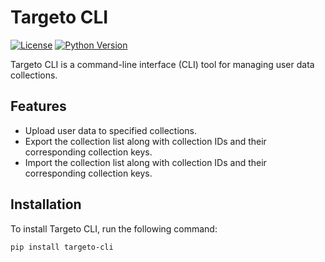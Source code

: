 # Targeto CLI

[![License](https://img.shields.io/badge/license-MIT-blue.svg)](https://opensource.org/licenses/MIT)
[![Python Version](https://img.shields.io/badge/python-3.6%2B-blue.svg)](https://www.python.org/downloads/)

Targeto CLI is a command-line interface (CLI) tool for managing user data collections.

## Features

- Upload user data to specified collections.
- Export the collection list along with collection IDs and their corresponding collection keys.
- Import the collection list along with collection IDs and their corresponding collection keys.

## Installation

To install Targeto CLI, run the following command:

```bash
pip install targeto-cli
